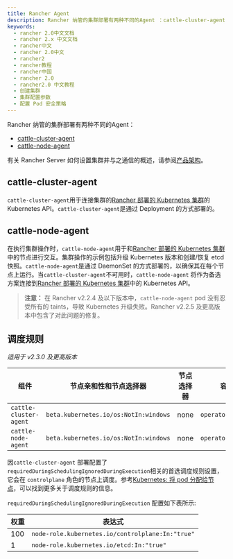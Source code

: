 ```yaml
---
title: Rancher Agent
description: Rancher 纳管的集群部署有两种不同的Agent ：cattle-cluster-agent 和 cattle-node-agent
keywords:
  - rancher 2.0中文文档
  - rancher 2.x 中文文档
  - rancher中文
  - rancher 2.0中文
  - rancher2
  - rancher教程
  - rancher中国
  - rancher 2.0
  - rancher2.0 中文教程
  - 创建集群
  - 集群配置参数
  - 配置 Pod 安全策略
---
```


Rancher 纳管的集群部署有两种不同的Agent：

- [cattle-cluster-agent](#cattle-cluster-agent)
- [cattle-node-agent](#cattle-node-agent)

有关 Rancher Server 如何设置集群并与之通信的概述，请参阅[产品架构](/docs/overview/architecture/_index)。

## cattle-cluster-agent

`cattle-cluster-agent`用于连接集群的[Rancher 部署的 Kubernetes 集群](/docs/cluster-provisioning/rke-clusters/_index)的 Kubernetes API。`cattle-cluster-agent`是通过 Deployment 的方式部署的。

## cattle-node-agent

在执行集群操作时，`cattle-node-agent`用于和[Rancher 部署的 Kubernetes 集群](/docs/cluster-provisioning/rke-clusters/_index)中的节点进行交互。集群操作的示例包括升级 Kubernetes 版本和创建/恢复 etcd 快照。`cattle-node-agent`是通过 DaemonSet 的方式部署的，以确保其在每个节点上运行。当`cattle-cluster-agent`不可用时，`cattle-node-agent` 将作为备选方案连接到[Rancher 部署的 Kubernetes 集群](/docs/cluster-provisioning/rke-clusters/_index)中的 Kubernetes API。

> **注意：** 在 Rancher v2.2.4 及以下版本中，`cattle-node-agent` pod 没有忍受所有的 taints，导致 Kubernetes 升级失败。Rancher v2.2.5 及更高版本中包含了对此问题的修复。

## 调度规则

_适用于 v2.3.0 及更高版本_

| 组件                   | 节点亲和性和节点选择器                | 节点选择器 | 容忍              |
| ---------------------- | ------------------------------------- | ---------- | ----------------- |
| `cattle-cluster-agent` | `beta.kubernetes.io/os:NotIn:windows` | none       | `operator:Exists` |
| `cattle-node-agent`    | `beta.kubernetes.io/os:NotIn:windows` | none       | `operator:Exists` |

因`cattle-cluster-agent` 部署配置了`requiredDuringSchedulingIgnoredDuringExecution`相关的首选调度规则设置，它会在 `controlplane` 角色的节点上调度。参考[Kubernetes: 将 pod 分配给节点](https://kubernetes.io/docs/concepts/configuration/assign-pod-node/)，可以找到更多关于调度规则的信息。

`requiredDuringSchedulingIgnoredDuringExecution` 配置如下表所示:

| 权重 | 表达式                                           |
| ---- | ------------------------------------------------ |
| 100  | `node-role.kubernetes.io/controlplane:In:"true"` |
| 1    | `node-role.kubernetes.io/etcd:In:"true"`         |
